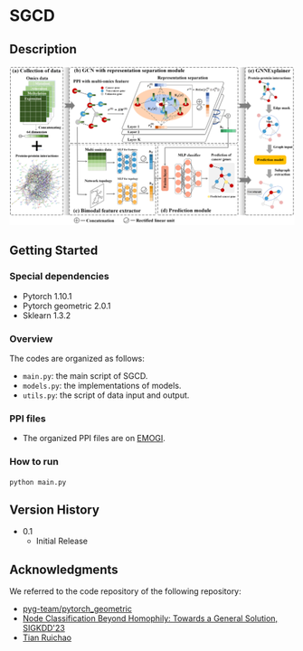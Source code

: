 # SGCD
## 
## Description

![Mainframe](Mainframe.png)

## Getting Started

### Special dependencies

*   Pytorch 1.10.1
*   Pytorch geometric 2.0.1
*   Sklearn 1.3.2

### Overview

The codes are organized as follows:&#x20;

*   `main.py`: the main script of SGCD.
*   `models.py`: the implementations of models.
*   `utils.py`: the script of data input and output.


### PPI files

*   The organized PPI files are on [EMOGI](https://github.com/schulter/EMOGI).


### How to run

`python main.py`

## Version History

*   0.1
    *   Initial Release

## Acknowledgments

We referred to the code repository of the following repository:&#x20;

*   [pyg-team/pytorch\_geometric](https://github.com/pyg-team/pytorch_geometric)
*   [Node Classification Beyond Homophily: Towards a General Solution, SIGKDD'23](https://github.com/pricexu/ALT)
*   [Tian Ruichao](https://github.com/sheeprra/add.py/tree/master/PyTorch/H2GCN)

